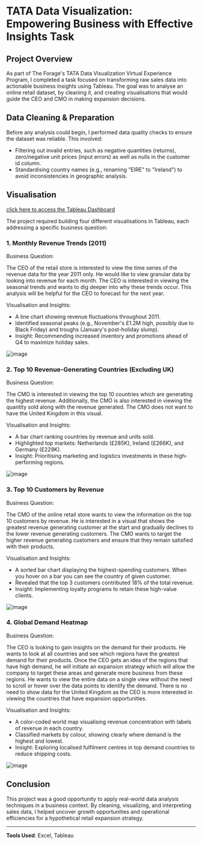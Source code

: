 # TATA Data Visualization: Empowering Business with Effective Insights Task

## Project Overview
As part of The Forage's TATA Data Visualization Virtual Experience Program, I completed a task focused on transforming raw sales data into actionable business insights using Tableau. The goal was to analyse an online retail dataset, by cleaning it, and creating visualisations that would guide the CEO and CMO in making expansion decisions.

## Data Cleaning & Preparation
Before any analysis could begin, I performed data quality checks to ensure the dataset was reliable. This involved:
- Filtering out invalid entries, such as negative quantities (returns), zero/negative unit prices (input errors) as well as nulls in the customer id column.
- Standardising country names (e.g., renaming "EIRE" to "Ireland") to avoid inconsistencies in geographic analysis.
  
## Visualisation

[click here to access the Tableau Dashboard](https://public.tableau.com/app/profile/monika.pekosz3314/viz/ForageTATADataVisualisationTask/Dashboard1)

The project required building four different visualisations in Tableau, each addressing a specific business question:

### 1. Monthly Revenue Trends (2011)
Business Question:

The CEO of the retail store is interested to view the time series of the revenue data for the year 2011 only. He would like to view granular data by looking into revenue for each month. The CEO is interested in viewing the seasonal trends and wants to dig deeper into why these trends occur. This analysis will be helpful for the CEO to forecast for the next year.

Visualisation and Insights:
- A line chart showing revenue fluctuations throughout 2011.
- Identified seasonal peaks (e.g., November's £1.2M high, possibly due to Black Friday) and troughs (January's post-holiday slump).
- Insight: Recommending increased inventory and promotions ahead of Q4 to maximize holiday sales.

![image](https://github.com/user-attachments/assets/c3d720fe-bc75-4eb4-9185-6ac5988a988e)


### 2. Top 10 Revenue-Generating Countries (Excluding UK)
Business Question:

The CMO is interested in viewing the top 10 countries which are generating the highest revenue. Additionally, the CMO is also interested in viewing the quantity sold along with the revenue generated. The CMO does not want to have the United Kingdom in this visual.

Visualisation and Insights:
- A bar chart ranking countries by revenue and units sold.
- Highlighted top markets: Netherlands (£285K), Ireland (£266K), and Germany (£229K).
- Insight: Prioritising marketing and logistics investments in these high-performing regions.

![image](https://github.com/user-attachments/assets/826633c7-c9bd-4cbf-8bb0-df3962775dd3)


### 3. Top 10 Customers by Revenue

Business Question:

The CMO of the online retail store wants to view the information on the top 10 customers by revenue. He is interested in a visual that shows the greatest revenue generating customer at the start and gradually declines to the lower revenue generating customers. The CMO wants to target the higher revenue generating customers and ensure that they remain satisfied with their products.

Visualisation and Insights:
- A sorted bar chart displaying the highest-spending customers. When you hover on a bar you can see the country of given customer.
- Revealed that the top 3 customers contributed 18% of the total revenue.
- Insight: Implementing loyalty programs to retain these high-value clients.

![image](https://github.com/user-attachments/assets/12c5ad6c-da47-4c68-b70d-17e27b757b59)


### 4. Global Demand Heatmap

Business Question:

The CEO is looking to gain insights on the demand for their products. He wants to look at all countries and see which regions have the greatest demand for their products. Once the CEO gets an idea of the regions that have high demand, he will initiate an expansion strategy which will allow the company to target these areas and generate more business from these regions. He wants to view the entire data on a single view without the need to scroll or hover over the data points to identify the demand. There is no need to show data for the United Kingdom as the CEO is more interested in viewing the countries that have expansion opportunities.

Visualisation and Insights:
- A color-coded world map visualising revenue concentration with labels of revenue in each country.
- Classified markets by colour, showing clearly where demand is the highest and lowest.
- Insight: Exploring localised fulfilment centres in top demand countries to reduce shipping costs.

![image](https://github.com/user-attachments/assets/80e3c1e1-df70-48a1-81e8-4c3a302ed215)


## Conclusion
This project was a good opportunity to apply real-world data analysis techniques in a business context. By cleaning, visualizing, and interpreting sales data, I helped uncover growth opportunities and operational efficiencies for a hypothetical retail expansion strategy.

---

**Tools Used**: Excel, Tableau
